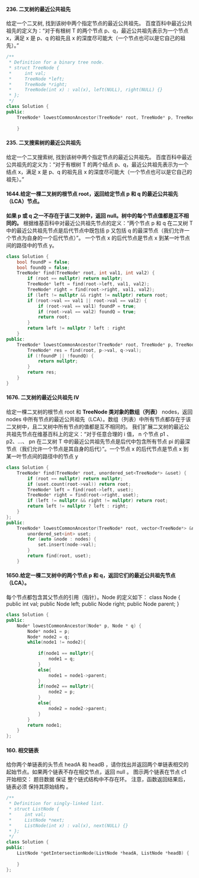 #### 236. 二叉树的最近公共祖先
给定一个二叉树, 找到该树中两个指定节点的最近公共祖先。
百度百科中最近公共祖先的定义为：“对于有根树 T 的两个节点 p、q，最近公共祖先表示为一个节点 x，满足 x 是 p、q 的祖先且 x 的深度尽可能大（一个节点也可以是它自己的祖先）。”
```c++
/**
 * Definition for a binary tree node.
 * struct TreeNode {
 *     int val;
 *     TreeNode *left;
 *     TreeNode *right;
 *     TreeNode(int x) : val(x), left(NULL), right(NULL) {}
 * };
 */
class Solution {
public:
    TreeNode* lowestCommonAncestor(TreeNode* root, TreeNode* p, TreeNode* q) {
        
    }

```
#### 235. 二叉搜索树的最近公共祖先
给定一个二叉搜索树, 找到该树中两个指定节点的最近公共祖先。
百度百科中最近公共祖先的定义为：“对于有根树 T 的两个结点 p、q，最近公共祖先表示为一个结点 x，满足 x 是 p、q 的祖先且 x 的深度尽可能大（一个节点也可以是它自己的祖先）。”

#### 1644.给定一棵二叉树的根节点 root，返回给定节点 p 和 q 的最近公共祖先（LCA）节点。
**如果 p 或 q 之一不存在于该二叉树中，返回 null。树中的每个节点值都是互不相同的。**
根据维基百科中对最近公共祖先节点的定义：“两个节点 p 和 q 在二叉树 T 中的最近公共祖先节点是后代节点中既包括 p 又包括 q 的最深节点（我们允许一个节点为自身的一个后代节点）”。
一个节点 x 的后代节点是节点 x 到某一叶节点间的路径中的节点 y。
```c++
class Solution {
    bool foundP = false;
    bool foundQ = false;
    TreeNode* find(TreeNode* root, int val1, int val2) {
        if (root == nullptr) return nullptr;
        TreeNode* left = find(root->left, val1, val2);
        TreeNode* right = find(root->right, val1, val2);
        if (left != nullptr && right != nullptr) return root;
        if (root->val == val1 || root->val == val2) {
            if (root->val == val1) foundP = true;
            if (root->val == val2) foundQ = true;
            return root;
        }
        return left != nullptr ? left : right            
    }
public:
    TreeNode* lowestCommonAncestor(TreeNode* root, TreeNode* p, TreeNode* q) {
        TreeNode* res = find(root, p->val, q->val);
        if (!foundP || !foundQ) {
            return nullptr;
        }
        return res;
    }
}
```
#### 1676. 二叉树的最近公共祖先 IV
给定一棵二叉树的根节点 root 和 **TreeNode 类对象的数组（列表）** nodes，返回 nodes 中所有节点的最近公共祖先（LCA）。数组（列表）中所有节点都存在于该二叉树中，且二叉树中所有节点的值都是互不相同的。
我们扩展二叉树的最近公共祖先节点在维基百科上的定义：“对于任意合理的 i 值， n 个节点 p1 、 p2、…、 pn 在二叉树 T 中的最近公共祖先节点是后代中包含所有节点 pi 的最深节点（我们允许一个节点是其自身的后代）”。一个节点 x 的后代节点是节点 x 到某一叶节点间的路径中的节点 y
```c++
class Solution {
    TreeNode* find(TreeNode* root, unordered_set<TreeNode*> &uset) {
        if (root == nullptr) return nullptr;
        if (uset.count(root->val)) return root;
        TreeNode* left = find(root->left, uset);
        TreeNode* right = find(root->right, uset);
        if (left != nullptr && right != nullptr) return root;
        return left != nullptr ? left : right;
    }
};
public:
    TreeNode* lowestCommonAncestor(TreeNode* root, vector<TreeNode*> &nodes) {
        unordered_set<int> uset;
        for (auto &node : nodes) {
            set.insert(node->val);
        }
        return find(root, uset);
    }
```
#### 1650.给定一棵二叉树中的两个节点 p 和 q，返回它们的最近公共祖先节点（LCA）。
每个节点都包含其父节点的引用（指针）。Node 的定义如下：
class Node {
public int val;
public Node left;
public Node right;
public Node parent;
}
```c++
class Solution {
public:
    Node* lowestCommonAncestor(Node* p, Node * q) {
        Node* node1 = p;
        Node* node2 = q;
        while(node1 != node2){
           
            if(node1 == nullptr){
                node1 = q;
            }
            else{
                node1 = node1->parent;
            }
            if(node2 == nullptr){
                node2 = p;
            }
            else{
                node2 = node2->parent;
            }
        }
        return node1;
    }
};
```

#### 160. 相交链表
给你两个单链表的头节点 headA 和 headB ，请你找出并返回两个单链表相交的起始节点。如果两个链表不存在相交节点，返回 null 。
图示两个链表在节点 c1 开始相交：
题目数据 保证 整个链式结构中不存在环。
注意，函数返回结果后，链表必须 保持其原始结构 。
```c++
/**
 * Definition for singly-linked list.
 * struct ListNode {
 *     int val;
 *     ListNode *next;
 *     ListNode(int x) : val(x), next(NULL) {}
 * };
 */
class Solution {
public:
    ListNode *getIntersectionNode(ListNode *headA, ListNode *headB) {
        
    }
};
```
